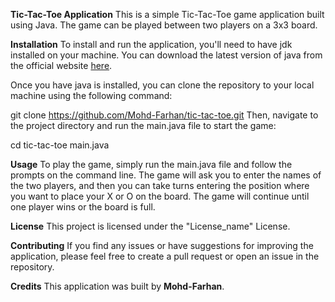 **Tic-Tac-Toe Application**
This is a simple Tic-Tac-Toe game application built using Java. The game can be played between two players on a 3x3 board.

**Installation**
To install and run the application, you'll need to have jdk installed on your machine. You can download the latest version of java from the official website <a href="https://www.java.com/en/download/">here</a>.

Once you have java is installed, you can clone the repository to your local machine using the following command:

git clone https://github.com/Mohd-Farhan/tic-tac-toe.git
Then, navigate to the project directory and run the main.java file to start the game:

cd tic-tac-toe
main.java

**Usage**
To play the game, simply run the main.java file and follow the prompts on the command line. The game will ask you to enter the names of the two players, and then you can take turns entering the position where you want to place your X or O on the board. The game will continue until one player wins or the board is full.

**License**
This project is licensed under the "License_name" License.

**Contributing**
If you find any issues or have suggestions for improving the application, please feel free to create a pull request or open an issue in the repository.

**Credits**
This application was built by **Mohd-Farhan**.
